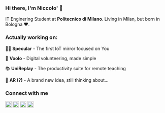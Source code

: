 ### Hi there, I'm Niccolo' 👋
IT Enginering Student at **Politecnico di Milano**. Living in Milan, but born in Bologna ❤️.

### Actually working on:
👨‍💻 **Specular** - The first IoT mirror focused on You

🤲 **Voolo** - Digital volunteering, made simple

📚 **UniReplay** - The productivity suite for remote teaching

📸 **AR (?)** - A brand new idea, still thinking about...

### Connect with me
[<img align="left" alt="Instagram" width="20px" src="https://img.icons8.com/fluent/48/000000/instagram-new.png"/>](https://instagram.com/_niccolo_s)
[<img align="left" alt="Twitter" width="20px" src="https://img.icons8.com/fluent/48/000000/twitter.png"/>](https://twitter.com/niccolosegato)
[<img align="left" alt="Stack Overflow" width="20px" src="https://img.icons8.com/color/48/000000/stackoverflow.png"/>](https://stackoverflow.com/users/9158084/niccol%c3%b2-segato)
[<img align="left" alt="e-mail" width="20px" src="https://img.icons8.com/fluent/48/000000/email.png"/>](mailto:nic@segato.net)

